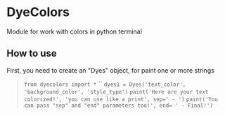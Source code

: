 # DyeColors
Module for work with colors in python terminal

## How to use
First, you need to create an "Dyes" object, for paint one or more strings

>`from dyecolors import *`
>``
>`dyes1 = Dyes('text_color', 'background_color', 'style_type')`
>`paint('Here are your text colorized!', 'you can use like a print', sep=' - ')`
>`paint('You can pass "sep" and "end" parameters too!', end= ' - Final!')`

